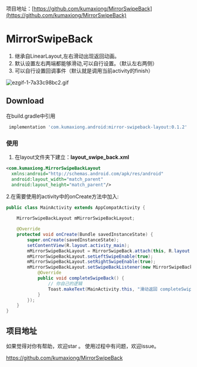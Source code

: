 项目地址：[https://github.com/kumaxiong/MirrorSwipeBack](https://github.com/kumaxiong/MirrorSwipeBack)
# MirrorSwipeBack

1. 继承自LinearLayout,左右滑动出现返回动画。
2. 默认设置左右两端都能够滑动,可以自行设置。（默认左右两侧）
3. 可以自行设置回调事件（默认就是调用当前activity的finish）

![ezgif-1-7a33c98bc2.gif](https://upload-images.jianshu.io/upload_images/1549768-6cd15f7721e16281.gif?imageMogr2/auto-orient/strip)


## Download

在build.gradle中引用

```groovy
 implementation 'com.kumaxiong.android:mirror-swipeback-layout:0.1.2'
```

### 使用

1. 在layout文件夹下建立：**layout_swipe_back.xml**

```xml
<com.kumaxiong.MirrorSwipeBackLayout
  xmlns:android="http://schemas.android.com/apk/res/android"
  android:layout_width="match_parent"
  android:layout_height="match_parent"/>
```



2.在需要使用的activity中的onCreate方法中加入:

```java
public class MainActivity extends AppCompatActivity {

    MirrorSwipeBackLayout mMirrorSwipeBackLayout;

    @Override
    protected void onCreate(Bundle savedInstanceState) {
        super.onCreate(savedInstanceState);
        setContentView(R.layout.activity_main);
        mMirrorSwipeBackLayout = MirrorSwipeBack.attach(this, R.layout.layout_swipe_back);
        mMirrorSwipeBackLayout.setLeftSwipeEnable(true);
        mMirrorSwipeBackLayout.setRightSwipeEnable(true);
        mMirrorSwipeBackLayout.setSwipeBackListener(new MirrorSwipeBackLayout.OnSwipeBackListener() {
            @Override
            public void completeSwipeBack() {
                // 你自己的逻辑
                Toast.makeText(MainActivity.this, "滑动返回 completeSwipeBack", Toast.LENGTH_SHORT).show();
            }
        });
    }
}
```


## 项目地址

如果觉得对你有帮助，欢迎star 。
使用过程中有问题，欢迎issue。

https://github.com/kumaxiong/MirrorSwipeBack
